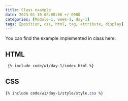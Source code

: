 ```yaml
---
title: Class example
date: 2023-01-16 08:00:00 +/-0000
categories: [Module-1, week-1, day-1]
tags: [position, css, html, tag, attribute, display]
---
```



You can find the example implemented in class here:
## HTML
```html
 {% include code/w1/day-1/index.html %}
```

## CSS

```css
{% include code/w1/day-1/style/style.css %}
```
